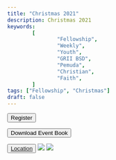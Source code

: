 ```yaml
---
title: "Christmas 2021"
description: Christmas 2021
keywords:
        [
                "Fellowship",
                "Weekly",
                "Youth",
                "GRII BSD",
                "Pemuda",
                "Christian",
                "Faith",
        ]
tags: ["Fellowship", "Christmas"]
draft: false
---
```


<button id="register" onclick="window.location.href='../register';">
Register</button>

<button id="event_book" onclick="window.location.href='../../files/christmas/FEAR_NOT_2021.pdf';" download>Download Event Book</button><br>

<button id="maps">
<a href="http://bit.ly/NatalPemudaGRIIBSD21">
Location</a></button>

<a href="https://us02web.zoom.us/j/98569521706">
<img src="/images/zoom.png" id="zoom"></a>

<a href="https://www.youtube.com/channel/UCUSYXuRT8Epm_V5294Mp6Ug">
<img src="/images/youtube.png" id="youtube"></a>